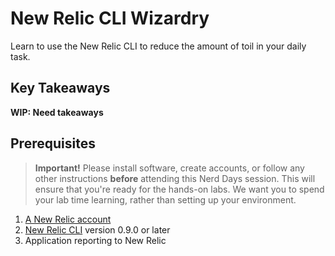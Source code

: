 # New Relic CLI Wizardry

Learn to use the New Relic CLI to reduce the amount of toil in your daily task.

## Key Takeaways

**WIP: Need takeaways**

## Prerequisites

> **Important!** Please install software, create accounts, or follow any other instructions **before** attending this Nerd Days session. This will ensure that you're ready for the hands-on labs. We want you to spend your lab time learning, rather than setting up your environment.

1. [A New Relic account](https://newrelic.com/signup)
2. [New Relic CLI](https://github.com/newrelic/newrelic-cli#installation) version 0.9.0 or later
3. Application reporting to New Relic